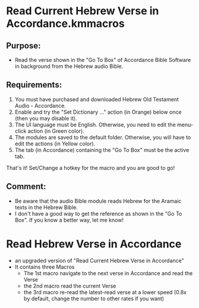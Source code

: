 # Read Current Hebrew Verse in Accordance.kmmacros

## Purpose:
- Read the verse shown in the "Go To Box" of Accordance Bible Software in background from the Hebrew audio Bible.

## Requirements:
1. You must have purchased and downloaded Hebrew Old Testament Audio - Accordance.
2. Enable and try the "Set Dictionary ..." action (in Orange) below once (then you may disable it).
3. The UI language must be English. Otherwise, you need to edit the menu-click action (in Green color).
4. The modules are saved to the default folder. Otherwise, you will have to edit the actions (in Yellow color).
5. The tab (in Accordance) containing the "Go To Box" must be the active tab.

That's it! Set/Change a hotkey for the macro and you are good to go!

## Comment:
- Be aware that the audio Bible module reads Hebrew for the Aramaic texts in the Hebrew Bible.
- I don't have a good way to get the reference as shown in the "Go To Box". If you know a better way, let me know!

# Read Hebrew Verse in Accordance
- an upgraded version of "Read Current Hebrew Verse in Accordance"
- It contains three Macros
  - The 1st macro navigate to the next verse in Accordance and read the Verse
  - the 2nd macro read the current Verse
  - the 3rd macro re-read the latest-read verse at a lower speed (0.8x by default, change the number to other rates if you want)
